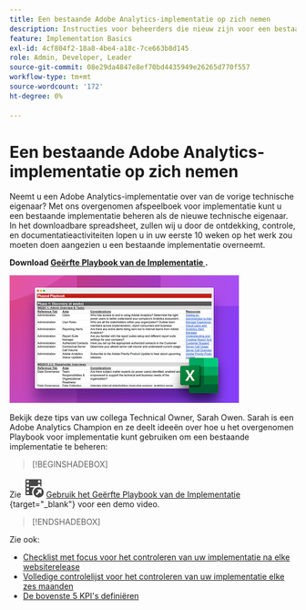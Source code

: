 ```yaml
---
title: Een bestaande Adobe Analytics-implementatie op zich nemen
description: Instructies voor beheerders die nieuw zijn voor een bestaande Adobe Analytics-implementatie.
feature: Implementation Basics
exl-id: 4cf804f2-18a8-4be4-a18c-7ce663b8d145
role: Admin, Developer, Leader
source-git-commit: 08e29da4847e8ef70bd4435949e26265d770f557
workflow-type: tm+mt
source-wordcount: '172'
ht-degree: 0%

---
```


# Een bestaande Adobe Analytics-implementatie op zich nemen

Neemt u een Adobe Analytics-implementatie over van de vorige technische eigenaar? Met ons overgenomen afspeelboek voor implementatie kunt u een bestaande implementatie beheren als de nieuwe technische eigenaar. In het downloadbare spreadsheet, zullen wij u door de ontdekking, controle, en documentatieactiviteiten lopen u in uw eerste 10 weken op het werk zou moeten doen aangezien u een bestaande implementatie overneemt.

**Download [ Geërfte Playbook van de Implementatie ](assets/adobe_analytics_inherited_implementation_playbook.xlsx).**

![ Playbook ](assets/inherited-impl-playbook.png)

Bekijk deze tips van uw collega Technical Owner, Sarah Owen. Sarah is een Adobe Analytics Champion en ze deelt ideeën over hoe u het overgenomen Playbook voor implementatie kunt gebruiken om een bestaande implementatie te beheren:


>[!BEGINSHADEBOX]

Zie ![ VideoCheckedOut ](/help/assets/icons/VideoCheckedOut.svg) [ Gebruik het Geërfte Playbook van de Implementatie ](https://video.tv.adobe.com/v/3438757?quality=12&learn=on&captions=dut){target="_blank"} voor een demo video.

>[!ENDSHADEBOX]


Zie ook:

* [Checklist met focus voor het controleren van uw implementatie na elke websiterelease](/help/implement/review/focused-review.md)
* [Volledige controlelijst voor het controleren van uw implementatie elke zes maanden](/help/implement/review/full-review.md)
* [De bovenste 5 KPI&#39;s definiëren](/help/implement/review/define-kpis.md)
